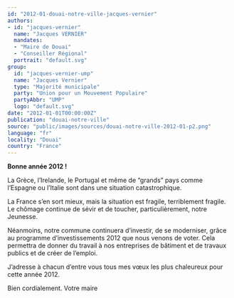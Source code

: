 ```yaml
---
id: "2012-01-douai-notre-ville-jacques-vernier"
authors:
- id: "jacques-vernier"
  name: "Jacques VERNIER"
  mandates: 
  - "Maire de Douai"
  - "Conseiller Régional"
  portrait: "default.svg"
group:
  id: "jacques-vernier-ump"
  name: "Jacques Vernier"
  type: "Majorité municipale"
  party: "Union pour un Mouvement Populaire"
  partyAbbr: "UMP"
  logo: "default.svg"
date: "2012-01-01T00:00:00Z"
publication: "douai-notre-ville"
source: "public/images/sources/douai-notre-ville-2012-01-p2.png"
language: "fr"
locality: "Douai"
country: "France"
---
```


**Bonne année 2012 !**

La Grèce, l’Irelande, le Portugal et même de “grands”  pays comme  l’Espagne ou l’Italie sont dans une situation catastrophique.

La France s’en sort mieux, mais la situation est fragile, terriblement fragile. Le chômage continue de sévir et de toucher, particulièrement, notre Jeunesse.

Néanmoins, notre commune continuera d’investir, de se moderniser, grâce au programme d’investissements 2012 que nous venons de voter. Cela permettra de donner du travail à nos entreprises de bâtiment et de travaux publics et de créer de l’emploi.

J’adresse à chacun d’entre vous tous mes vœux les plus chaleureux pour cette année 2012.

Bien cordialement.
Votre maire
